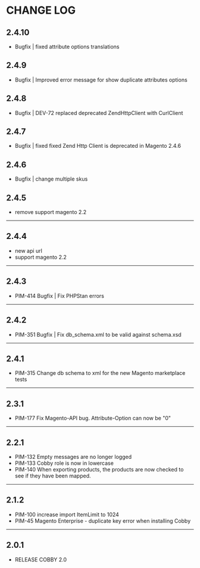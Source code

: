# CHANGE LOG

## 2.4.10
- Bugfix | fixed attribute options translations

## 2.4.9
- Bugfix | Improved error message for show duplicate attributes options

## 2.4.8
- Bugfix | DEV-72 replaced deprecated ZendHttpClient with CurlClient

## 2.4.7
- Bugfix | fixed fixed Zend Http Client is deprecated in Magento 2.4.6

## 2.4.6
- Bugfix | change multiple skus

## 2.4.5
- remove support magento 2.2
---
## 2.4.4
- new api url
- support magento 2.2
---
## 2.4.3
- PIM-414 Bugfix | Fix PHPStan errors
---
## 2.4.2
- PIM-351 Bugfix | Fix db_schema.xml to be valid against schema.xsd 
---
## 2.4.1
- PIM-315 Change db schema to xml for the new Magento marketplace tests 
---
## 2.3.1
- PIM-177 Fix Magento-API bug. Attribute-Option can now be "0"
---
## 2.2.1
- PIM-132 Empty messages are no longer logged
- PIM-133 Cobby role is now in lowercase
- PIM-140 When exporting products, the products are now checked to see if they have been mapped.
---
## 2.1.2
- PIM-100 increase import ItemLimit to 1024
- PIM-45 Magento Enterprise - duplicate key error when installing Cobby
---
## 2.0.1
- RELEASE COBBY 2.0